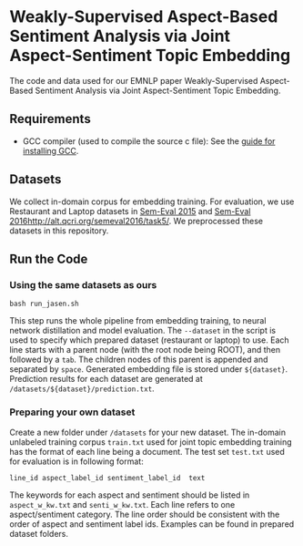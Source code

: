 # Weakly-Supervised Aspect-Based Sentiment Analysis via Joint Aspect-Sentiment Topic Embedding 

The code and data used for our EMNLP paper Weakly-Supervised Aspect-Based Sentiment Analysis via Joint Aspect-Sentiment Topic Embedding.

## Requirements

* GCC compiler (used to compile the source c file): See the [guide for installing GCC](https://gcc.gnu.org/wiki/InstallingGCC).

## Datasets

We collect in-domain corpus for embedding training. For evaluation, we use Restaurant and Laptop datasets in [Sem-Eval 2015](http://alt.qcri.org/semeval2015/task12/) and [Sem-Eval 2016]()http://alt.qcri.org/semeval2016/task5/. We preprocessed these datasets in this repository.

## Run the Code

### Using the same datasets as ours
```
bash run_jasen.sh
```
This step runs the whole pipeline from embedding training, to neural network distillation and model evaluation. The ``--dataset`` in the script is used to specify which prepared dataset (restaurant or laptop) to use. Each line starts with a parent node (with the root node being ROOT), and then followed by a ``tab``. The children nodes of this parent is appended and separated by ``space``. Generated embedding file is stored under ``${dataset}``.
Prediction results for each dataset are generated at ``/datasets/${dataset}/prediction.txt``.

### Preparing your own dataset
Create a new folder under ``/datasets`` for your new dataset. The in-domain unlabeled training corpus ``train.txt`` used for joint topic embedding training has the format of each line being a document. The test set ``test.txt`` used for evaluation is in following format:
```
line_id	aspect_label_id	sentiment_label_id	text
```
The keywords for each aspect and sentiment should be listed in ``aspect_w_kw.txt`` and ``senti_w_kw.txt``. Each line refers to one aspect/sentiment category. The line order should be consistent with the order of aspect and sentiment label ids. Examples can be found in prepared dataset folders.



